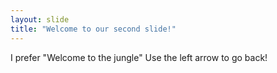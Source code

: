 ```yaml
---
layout: slide
title: "Welcome to our second slide!"
---
```

I prefer "Welcome to the jungle"
Use the left arrow to go back!
